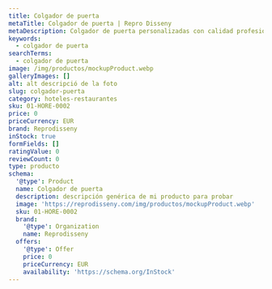 ```yaml
---
title: Colgador de puerta
metaTitle: Colgador de puerta | Repro Disseny
metaDescription: Colgador de puerta personalizadas con calidad profesional en Cataluña.
keywords:
  - colgador de puerta
searchTerms:
  - colgador de puerta
image: /img/productos/mockupProduct.webp
galleryImages: []
alt: alt descripció de la foto
slug: colgador-puerta
category: hoteles-restaurantes
sku: 01-HORE-0002
price: 0
priceCurrency: EUR
brand: Reprodisseny
inStock: true
formFields: []
ratingValue: 0
reviewCount: 0
type: producto
schema:
  '@type': Product
  name: Colgador de puerta
  description: descripción genérica de mi producto para probar
  image: 'https://reprodisseny.com/img/productos/mockupProduct.webp'
  sku: 01-HORE-0002
  brand:
    '@type': Organization
    name: Reprodisseny
  offers:
    '@type': Offer
    price: 0
    priceCurrency: EUR
    availability: 'https://schema.org/InStock'
---
```



